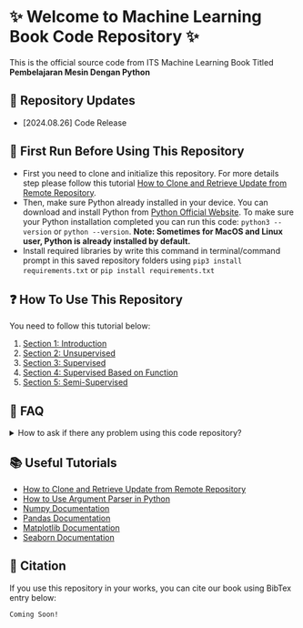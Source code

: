 # ✨ Welcome to Machine Learning Book Code Repository ✨

This is the official source code from ITS Machine Learning Book Titled **Pembelajaran Mesin Dengan Python**

## 🚀 Repository Updates

- \[2024.08.26\] Code Release

## 🏃 First Run Before Using This Repository

- First you need to clone and initialize this repository. For more details step please follow this tutorial [How to Clone and Retrieve Update from Remote Repository](https://docs.github.com/en/repositories/creating-and-managing-repositories/cloning-a-repository).
- Then, make sure Python already installed in your device. You can download and install Python from [Python Official Website](https://www.python.org). To make sure your Python installation completed you can run this code: `python3 --version` or `python --version`. **Note: Sometimes for MacOS and Linux user, Python is already installed by default.**
- Install required libraries by write this command in terminal/command prompt in this saved repository folders using `pip3 install requirements.txt` or `pip install requirements.txt`

## ❓ How To Use This Repository

You need to follow this tutorial below:

1. [Section 1: Introduction](src/section1/section_1.md)
2. [Section 2: Unsupervised](src/section2/section_2.md)
3. [Section 3: Supervised](src/section3/section_3.md)
4. [Section 4: Supervised Based on Function](src/section4/section_4.md)
5. [Section 5: Semi-Supervised](src/section5/section_5.md)

## 🙋 FAQ

<details>
<Summary> How to ask if there any problem using this code repository? </Summary>
Please create a new issue in Issues section, add title for the issue, and describe the issue briefly. You can use bahasa or english when writing your issue.

**Important: Before create an issue, please check existing open or closed issue first to avoid same issue being proposed again!!**
</details>

## 📚 Useful Tutorials

- [How to Clone and Retrieve Update from Remote Repository](https://docs.github.com/en/repositories/creating-and-managing-repositories/cloning-a-repository)
- [How to Use Argument Parser in Python](https://docs.python.org/3/howto/argparse.html)
- [Numpy Documentation](https://numpy.org/doc/stable/user/index.html)
- [Pandas Documentation](https://pandas.pydata.org/docs/user_guide/index.html)
- [Matplotlib Documentation](https://matplotlib.org/stable/users/index)
- [Seaborn Documentation](https://seaborn.pydata.org/tutorial.html)

## 🔭 Citation

If you use this repository in your works, you can cite our book using BibTex entry below:

```
Coming Soon!
```
